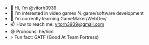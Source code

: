 - 👋 Hi, I’m @vitorh3939
- 👀 I’m interested in video games % game/software development
- 🌱 I’m currently learning GameMaker/WebDev/ 
- 📫 How to reach me: vitorh3939@gmail.com
- 😄 Pronouns: he/him
- ⚡ Fun fact: GATF (Good At Team Fortress)

<!---
vitorh3939/vitorh3939 is a ✨ special ✨ repository because its `README.md` (this file) appears on your GitHub profile.
You can click the Preview link to take a look at your changes.
--->
